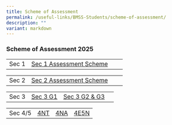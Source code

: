 ```yaml
---
title: Scheme of Assessment
permalink: /useful-links/BMSS-Students/scheme-of-assessment/
description: ""
variant: markdown
---
```

###  Scheme of Assessment 2025 

|  |  |  |  |
|---|---|---|---|
| Sec 1 | [Sec 1 Assessment Scheme](/files/2025_BMSS_Scheme_of_Assessment_Sec_1_V2.pdf) | | |


|  |  |  |  |
|---|---|---|---|
| Sec 2 | [Sec 2 Assessment Scheme](/files/2025_BMSS_Scheme_of_Assessment_Sec_2_V2.pdf) |  |  |


|  |  |  |  |
|---|---|---|---|
| Sec 3 | [Sec 3 G1](/files/2025_BMSS_Scheme_of_Assessment_Sec_3G1_V2.pdf) | [Sec 3 G2 & G3](/files/2025_BMSS_Scheme_of_Assessment_Sec_3G2_G3_V2.pdf) |  |

|  |  |  |  |
|---|---|---|---|
| Sec 4/5 | [4NT](/files/2025_BMSS_Scheme_of_Assessment_Sec_4NT_V2.pdf) | [4NA](/files/2025_BMSS_Scheme_of_Assessment_Sec_4NA_V2.pdf) | [4E5N](/files/2025_BMSS_Scheme_of_Assessment_Sec_4E5N_V2.pdf) |